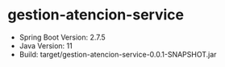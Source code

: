 # gestion-atencion-service

- Spring Boot Version: 2.7.5
- Java Version: 11
- Build: target/gestion-atencion-service-0.0.1-SNAPSHOT.jar
